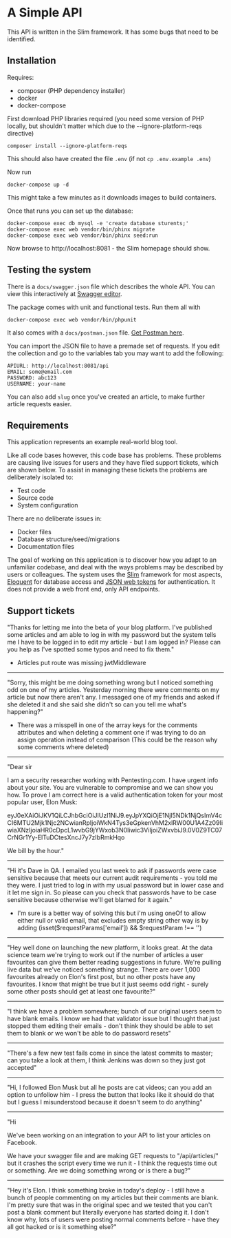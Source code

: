 # A Simple API

This API is written in the Slim framework. It has some bugs that need to be identified.

## Installation

Requires:

* composer (PHP dependency installer)
* docker
* docker-compose

First download PHP libraries required (you need some version of PHP locally, but shouldn't matter which due to the --ignore-platform-reqs directive)

```
composer install --ignore-platform-reqs
```

This should also have created the file `.env` (if not `cp .env.example .env`)

Now run

```
docker-compose up -d
```

This might take a few minutes as it downloads images to build containers.

Once that runs you can set up the database:

```
docker-compose exec db mysql -e 'create database sturents;'
docker-compose exec web vendor/bin/phinx migrate
docker-compose exec web vendor/bin/phinx seed:run
```

Now browse to http://localhost:8081 - the Slim homepage should show.

## Testing the system

There is a `docs/swagger.json` file which describes the whole API. You can view this interactively
at [Swagger editor](https://editor.swagger.io/).

The package comes with unit and functional tests. Run them all with

```
docker-compose exec web vendor/bin/phpunit
```

It also comes with a `docs/postman.json` file. [Get Postman here](https://www.getpostman.com/downloads/).

You can import the JSON file to have a premade set of requests. If you edit the collection and go to
the variables tab you may want to add the following:

```
APIURL: http://localhost:8081/api
EMAIL: some@email.com
PASSWORD: abc123
USERNAME: your-name
```

You can also add `slug` once you've created an article, to make further article requests easier.

## Requirements

This application represents an example real-world blog tool.

Like all code bases however, this code base has problems. These problems are causing live issues for users
and they have filed support tickets, which are shown below. To assist in managing these tickets the problems
are deliberately isolated to:

* Test code
* Source code
* System configuration

There are no deliberate issues in:

* Docker files
* Database structure/seed/migrations
* Documentation files

The goal of working on this application is to discover how you adapt to an unfamiliar codebase, and deal
with the ways problems may be described by users or colleagues. The system uses the [Slim](http://www.slimframework.com/docs/)
framework for most aspects, [Eloquent](https://laravel.com/docs/5.8/eloquent) for database access and
[JSON web tokens](https://jwt.io/) for authentication. It does not provide a web front end, only API endpoints.

## Support tickets

"Thanks for letting me into the beta of your blog platform. I've published some articles and am able to log in
with my password but the system tells me I have to be logged in to edit my article - but I am logged in? Please can
you help as I've spotted some typos and need to fix them."

 - Articles put route was missing jwtMiddleware
----

"Sorry, this might be me doing something wrong but I noticed something odd on one of my articles. Yesterday morning there
were comments on my article but now there aren't any. I messaged one of my friends and asked if she deleted it and 
she said she didn't so can you tell me what's happening?"

 - There was a misspell in one of the array keys for the comments attributes and when deleting a comment one if was trying 
   to do an assign operation instead of comparison (This could be the reason why some comments where deleted)

----

"Dear sir

I am a security researcher working with Pentesting.com. I have urgent info about your site. You are vulnerable
to compromise and we can show you how. To prove I am correct here is a valid authentication token for your most
popular user, Elon Musk:

eyJ0eXAiOiJKV1QiLCJhbGciOiJIUzI1NiJ9.eyJpYXQiOjE1NjI5NDk1NjQsImV4cCI6MTU2Mjk1Njc2NCwianRpIjoiWkN4Tys3eGpkenVhM2xlRW00U1A4Zz09IiwiaXNzIjoiaHR0cDpcL1wvbG9jYWxob3N0Iiwic3ViIjoiZWxvbiJ9.0V0Z9TC07CrNGr1Yy-ElTuDCtesXncJ7y7zIbRmkHqo

We bill by the hour."

----

"Hi it's Dave in QA. I emailed you last week to ask if passwords were case sensitive because that meets our current
audit requirements - you told me they were. I just tried to log in with my usual password but in lower case and it
let me sign in. So please can you check that passwords have to be case sensitive because otherwise we'll get blamed
for it again."

 - I'm sure is a better way of solving this but i'm using oneOf to allow either null or valid email, that excludes empty string
other way is by adding
   (isset($requestParams['email']) && $requestParam !== '')

----

"Hey well done on launching the new platform, it looks great. At the data science team we're trying to work out if 
the number of articles a user favourites can give them better reading suggestions in future. We're pulling live data
but we've noticed something strange. There are over 1,000 favourites already on Elon's first post, but no other posts
have any favourites. I know that might be true but it just seems odd right - surely some other posts should get at
least one favourite?"

----

"I think we have a problem somewhere; bunch of our original users seem to have blank emails. I know we had that 
validator issue but I thought that just stopped them editing their emails - don't think they should be able to
set them to blank or we won't be able to do password resets"

----

"There's a few new test fails come in since the latest commits to master; can you take a look at them, I think Jenkins
was down so they just got accepted"

----

"Hi, I followed Elon Musk but all he posts are cat videos; can you add an option to unfollow him - I press the button
that looks like it should do that but I guess I misunderstood because it doesn't seem to do anything"

----

"Hi

We've been working on an integration to your API to list your articles on Facebook.

We have your swagger file and are making GET requests to "/api/articles/" but it crashes the script every
time we run it - I think the requests time out or something. Are we doing something wrong or is there a bug?"

----

"Hey it's Elon. I think something broke in today's deploy - I still have a bunch of people commenting on my articles but
their comments are blank. I'm pretty sure that was in the original spec and we tested that you can't post a blank
comment but literally everyone has started doing it. I don't know why, lots of users were posting normal comments
before - have they all got hacked or is it something else?"

